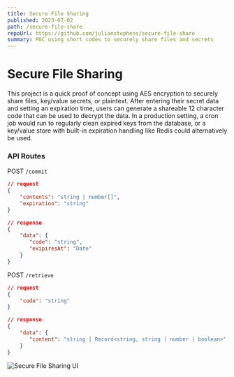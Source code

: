 ```yaml
---
title: Secure File Sharing
published: 2023-07-02
path: /secure-file-share
repoUrl: https://github.com/julianstephens/secure-file-share
summary: POC using short codes to securely share files and secrets
---
```


# Secure File Sharing

This project is a quick proof of concept using AES encryption to securely share files, key/value secrets, or plaintext. After entering their secret data and setting an expiration time, users can generate a shareable 12 character code that can be used to decrypt the data. In a production setting, a cron job would run to regularly clean expired keys from the database, or a key/value store with built-in expiration handling like Redis could alternatively be used.

### API Routes

POST `/commit`

```json
// request
{
    "contents": "string | number[]",
    "expiration": "string"
}

// response
{
    "data": {
       "code": "string",
       "exipiresAt": "Date"
    }
}
```

POST `/retrieve`

```json
// request
{
    "code": "string"
}

// response
{
    "data": {
       "content": "string | Record<string, string | number | boolean>"
    }
}
```

<img src="/secure-file-sharing.png" alt="Secure File Sharing UI" />
